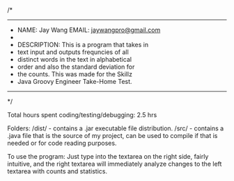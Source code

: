 /*
 ************************************************
 * NAME: Jay Wang    EMAIL: jaywangpro@gmail.com
 *
 * DESCRIPTION: This is a program that takes in
 *    text input and outputs frequncies of all 
 *    distinct words in the text in alphabetical
 *    order and also the standard deviation for 
 *    the counts. This was made for the Skillz
 *    Java Groovy Engineer Take-Home Test.
 ************************************************
 */

Total hours spent coding/testing/debugging: 2.5 hrs

Folders:
/dist/ - contains a .jar executable file distribution.
/src/ - contains a .java file that is the source of my project, can be used to compile if that is needed or for code reading purposes.

To use the program:
Just type into the textarea on the right side, fairly intuitive, and the right textarea will immediately analyze changes to the left textarea with counts and statistics.
